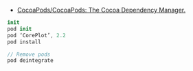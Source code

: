 - [CocoaPods/CocoaPods: The Cocoa Dependency Manager.](https://github.com/CocoaPods/CocoaPods)

```swift
init
pod init
pod ‘CorePlot’, 2.2
pod install

// Remove pods
pod deintegrate
```